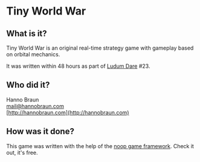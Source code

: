 # Tiny World War

## What is it?

Tiny World War is an original real-time strategy game with gameplay based on
orbital mechanics.

It was written within 48 hours as part of [Ludum Dare](http://ludumdare.com) #23.


## Who did it?

Hanno Braun<br />
[mail@hannobraun.com](mailto:mail@hannobraun.com)<br />
[http://hannobraun.com](http://hannobraun.com)


## How was it done?

This game was written with the help of the 
[noop game framework](https://github.com/hbraun/noop). Check it out, it's free.
